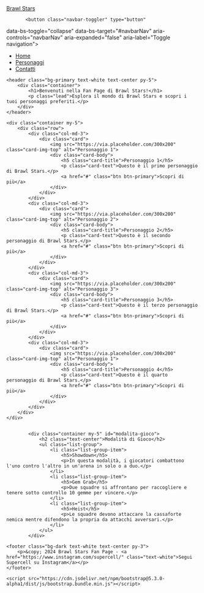 <!DOCTYPE html>
<html lang="it">
<head>
    <meta charset="UTF-8">
    <meta name="viewport" content="width=device-width, initial-scale=1.0">
    <title>Brawl Stars Fan Page</title>
    <link href="https://cdn.jsdelivr.net/npm/bootstrap@5.3.0-alpha1/dist/css/bootstrap.min.css" rel="stylesheet">
</head>
<body>
    <nav class="navbar navbar-expand-lg navbar-dark bg-success">
        <div class="container">
            <a class="navbar-brand" href="#">Brawl Stars</a>
 
           <button class="navbar-toggler" type="button"
data-bs-toggle="collapse" data-bs-target="#navbarNav"
aria-controls="navbarNav" aria-expanded="false" aria-label="Toggle
navigation">
                <span class="navbar-toggler-icon"></span>
            </button>
            <div class="collapse navbar-collapse" id="navbarNav">
                <ul class="navbar-nav ms-auto">
                    <li class="nav-item">
                        <a class="nav-link active" aria-current="page" href="#">Home</a>
                    </li>
                    <li class="nav-item">
                        <a class="nav-link" href="#">Personaggi</a>
                    </li>
                    <li class="nav-item">
                        <a class="nav-link" href="#">Contatti</a>
                    </li>
                </ul>
            </div>
        </div>
    </nav>

    <header class="bg-primary text-white text-center py-5">
        <div class="container">
            <h1>Benvenuti nella Fan Page di Brawl Stars!</h1>
            <p class="lead">Esplora il mondo di Brawl Stars e scopri i tuoi personaggi preferiti.</p>
        </div>
    </header>

    <div class="container my-5">
        <div class="row">
            <div class="col-md-3">
                <div class="card">
                    <img src="https://via.placeholder.com/300x200" class="card-img-top" alt="Personaggio 1">
                    <div class="card-body">
                        <h5 class="card-title">Personaggio 1</h5>
                        <p class="card-text">Questo è il primo personaggio di Brawl Stars.</p>
                        <a href="#" class="btn btn-primary">Scopri di più</a>
                    </div>
                </div>
            </div>
            <div class="col-md-3">
                <div class="card">
                    <img src="https://via.placeholder.com/300x200" class="card-img-top" alt="Personaggio 2">
                    <div class="card-body">
                        <h5 class="card-title">Personaggio 2</h5>
                        <p class="card-text">Questo è il secondo personaggio di Brawl Stars.</p>
                        <a href="#" class="btn btn-primary">Scopri di più</a>
                    </div>
                </div>
            </div>
            <div class="col-md-3">
                <div class="card">
                    <img src="https://via.placeholder.com/300x200" class="card-img-top" alt="Personaggio 3">
                    <div class="card-body">
                        <h5 class="card-title">Personaggio 3</h5>
                        <p class="card-text">Questo è il terzo personaggio di Brawl Stars.</p>
                        <a href="#" class="btn btn-primary">Scopri di più</a>
                    </div>
                </div>
            </div>
            <div class="col-md-3">
                <div class="card">
                    <img src="https://via.placeholder.com/300x200" class="card-img-top" alt="Personaggio 1">
                    <div class="card-body">
                        <h5 class="card-title">Personaggio 4</h5>
                        <p class="card-text">Questo è il quarto personaggio di Brawl Stars.</p>
                        <a href="#" class="btn btn-primary">Scopri di più</a>
                    </div>
                </div>
            </div>
        </div>
    </div>
            

            <div class="container my-5" id="modalita-gioco">
                <h2 class="text-center">Modalità di Gioco</h2>
                <ul class="list-group">
                    <li class="list-group-item">
                        <h5>Showdown</h5>
                        <p>In questa modalità, i giocatori combattono l'uno contro l'altro in un'arena in solo o a duo.</p>
                    </li>
                    <li class="list-group-item">
                        <h5>Gem Grab</h5>
                        <p>Due squadre si affrontano per raccogliere e tenere sotto controllo 10 gemme per vincere.</p>
                    </li>
                    <li class="list-group-item">
                        <h5>Heist</h5>
                        <p>Le squadre devono attaccare la cassaforte nemica mentre difendono la propria da attacchi avversari.</p>
                    </li>
                </ul>
            </div>

    <footer class="bg-dark text-white text-center py-3">
        <p>&copy; 2024 Brawl Stars Fan Page - <a href="https://www.instagram.com/supercell/" class="text-white">Segui Supercell su Instagram</a></p>
    </footer>

    <script src="https://cdn.jsdelivr.net/npm/bootstrap@5.3.0-alpha1/dist/js/bootstrap.bundle.min.js"></script>
</body>
</html>